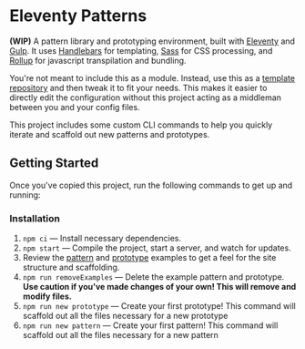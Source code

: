# Eleventy Patterns

**(WIP)** A pattern library and prototyping environment, built with [Eleventy](https://www.11ty.io/) and [Gulp](https://gulpjs.com/). It uses [Handlebars](https://handlebarsjs.com/) for templating, [Sass](https://sass-lang.com/) for CSS processing, and [Rollup](https://rollupjs.org/) for javascript transpilation and bundling.

You're not meant to include this as a module. Instead, use this as a [template repository](https://css-tricks.com/using-github-template-repos-to-jump-start-static-site-projects/) and then tweak it to fit your needs. This makes it easier to directly edit the configuration without this project acting as a middleman between you and your config files.

This project includes some custom CLI commands to help you quickly iterate and scaffold out new patterns and prototypes.

## Getting Started

Once you've copied this project, run the following commands to get up and running:

### Installation

1. `npm ci` — Install necessary dependencies.
2. `npm start` — Compile the project, start a server, and watch for updates.
3. Review the [pattern](/patterns) and [prototype](/prototypes) examples to get a feel for the site structure and scaffolding.
4. `npm run removeExamples` — Delete the example pattern and prototype. **Use caution if you've made changes of your own! This will remove and modify files.**
5. `npm run new prototype` — Create your first prototype! This command will scaffold out all the files necessary for a new prototype
6. `npm run new pattern` — Create your first pattern! This command will scaffold out all the files necessary for a new pattern
